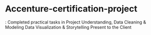 # Accenture-certification-project
: Completed practical tasks in Project Understanding, Data Cleaning &amp;  Modeling Data Visualization &amp; Storytelling Present to the Client
